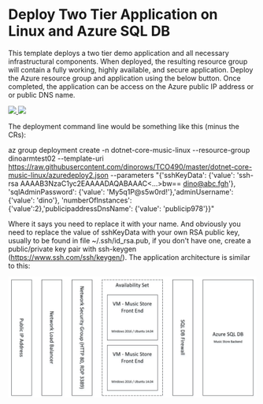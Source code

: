 # Deploy Two Tier Application on Linux and Azure SQL DB

This template deploys a two tier demo application and all necessary infrastructural components. When deployed, the resulting resource group will contain a fully working, highly available, and secure application. Deploy the Azure resource group and application using the below button. Once completed, the application can be access on the Azure public IP address or or public DNS name. 

<a href="https://portal.azure.com/#create/Microsoft.Template/uri/https%3A%2F%2Fraw.githubusercontent.com%2FMicrosoft%2Fdotnet-core-sample-templates%2Fmaster%2Fdotnet-core-music-linux%2Fazuredeploy.json" target="_blank">
    <img src="http://azuredeploy.net/deploybutton.png"/>
</a>
<a href="http://armviz.io/#/?load=https%3A%2F%2Fraw.githubusercontent.com%2FMicrosoft%2Fdotnet-core-sample-templates%2Fmaster%2Fdotnet-core-music-linux%2Fazuredeploy.json" target="_blank">
<img src="http://armviz.io/visualizebutton.png"/>
</a>

The deployment command line would be something like this (minus the CRs):

az group deployment create -n dotnet-core-music-linux --resource-group dinoarmtest02 
--template-uri https://raw.githubusercontent.com/dinorows/TCO490/master/dotnet-core-music-linux/azuredeploy2.json 
--parameters "{'sshKeyData': {'value': 'ssh-rsa AAAAB3NzaC1yc2EAAAADAQABAAAC<...>bw== dino@abc.fgh'},
'sqlAdminPassword': {'value': 'My5q1P@s5w0rd!'},'adminUsername': {'value': 'dino'},
'numberOfInstances': {'value':2},'publicipaddressDnsName': {'value': '<dino>publicip978'}}"

Where it says <dino> you need to replace it with your name. And obviously you need to replace the value of sshKeyData with your own RSA public key, usually to be found in file ~/.ssh/id_rsa.pub, if you don't have one, create a public/private key pair with ssh-keygen (https://www.ssh.com/ssh/keygen/).
The application architecture is similar to this:

![](./images/architecture.png)
